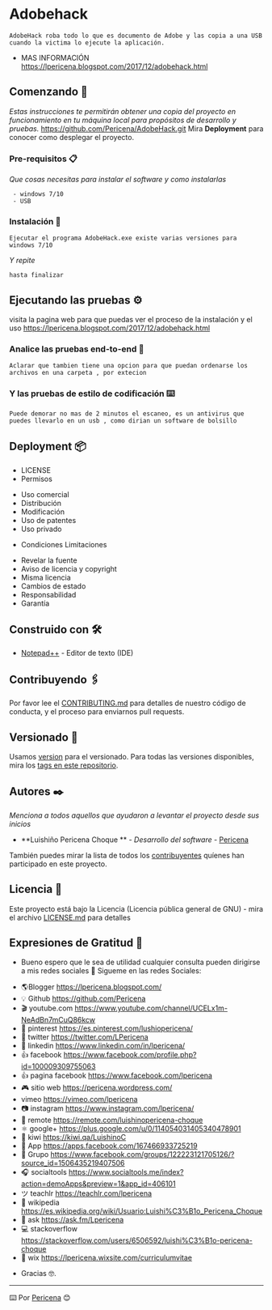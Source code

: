 # Adobehack
```
AdobeHack roba todo lo que es documento de Adobe y las copia a una USB cuando la victima lo ejecute la aplicación.
```
- MAS INFORMACIÓN https://lpericena.blogspot.com/2017/12/adobehack.html

## Comenzando 🚀

_Estas instrucciones te permitirán obtener una copia del proyecto en funcionamiento en tu máquina local para propósitos de desarrollo y pruebas._
https://github.com/Pericena/AdobeHack.git
Mira **Deployment** para conocer como desplegar el proyecto.


### Pre-requisitos 📋

_Que cosas necesitas para instalar el software y como instalarlas_

```
 - windows 7/10
 - USB 
```

### Instalación 🔧

```
Ejecutar el programa AdobeHack.exe existe varias versiones para windows 7/10
```
_Y repite_
```
hasta finalizar
```

## Ejecutando las pruebas ⚙️
visita la pagina web para que puedas ver el proceso de la instalación y el uso
https://lpericena.blogspot.com/2017/12/adobehack.html

### Analice las pruebas end-to-end 🔩

```
Aclarar que tambien tiene una opcion para que puedan ordenarse los archivos en una carpeta , por extecion
```

### Y las pruebas de estilo de codificación ⌨️

```
Puede demorar no mas de 2 minutos el escaneo, es un antivirus que puedes llevarlo en un usb , como dirian un software de bolsillo
```

## Deployment 📦
- LICENSE
- Permisos
* Uso comercial
* Distribución
* Modificación
* Uso de patentes
* Uso privado
- Condiciones	Limitaciones
*  Revelar la fuente
*  Aviso de licencia y copyright
*  Misma licencia
*  Cambios de estado
*  Responsabilidad
*  Garantía

## Construido con 🛠️
* [Notepad++](https://notepad-plus-plus.org/download/) - Editor de texto (IDE)

## Contribuyendo 🖇️

Por favor lee el [CONTRIBUTING.md](https://github.com/Pericena/AdobeHack) para detalles de nuestro código de conducta, y el proceso para enviarnos pull requests.

## Versionado 📌

Usamos [version](https://github.com/Pericena/AdobeHack/blob/master/version.txt) para el versionado. Para todas las versiones disponibles, mira los [tags en este repositorio](https://github.com/Pericena/AdobeHack/tags).
## Autores ✒️

_Menciona a todos aquellos que ayudaron a levantar el proyecto desde sus inicios_

* **Luishiño Pericena Choque ** - *Desarrollo del software* - [Pericena](https://github.com/Pericena)

También puedes mirar la lista de todos los [contribuyentes](https://github.com/Pericena/AdobeHack/contributors) quíenes han participado en este proyecto. 

## Licencia 📄

Este proyecto está bajo la Licencia (Licencia pública general de GNU) - mira el archivo [LICENSE.md](LICENSE.md) para detalles

## Expresiones de Gratitud 🎁

* Bueno espero que le sea de utilidad cualquier consulta pueden dirigirse a mis redes sociales 📢
Sigueme en las redes Sociales:
- 🌎Blogger          https://lpericena.blogspot.com/
- 💡 Github            https://github.com/Pericena
- 🎬 youtube.com  https://www.youtube.com/channel/UCELx1m-NeAdBn7mCuQ86kcw
- 📸 pinterest        https://es.pinterest.com/lushiopericena/
- 🐤 twitter             https://twitter.com/LPericena
- 👦 linkedin         https://www.linkedin.com/in/lpericena/
- 👍 facebook       https://www.facebook.com/profile.php?id=100009309755063
- 👍 pagina facebook  https://www.facebook.com/lpericena
- 🎮 sitio web        https://pericena.wordpress.com/
- vimeo         https://vimeo.com/lpericena
- 📷 instagram      https://www.instagram.com/lpericena/
- 🎁 remote      https://remote.com/luishinopericena-choque
- ⚛ google+   https://plus.google.com/u/0/114054031405340478901
- 🚀 kiwi       https://kiwi.qa/LuishinoC
- 📅 App    https://apps.facebook.com/167466933725219
- 👻 Grupo    https://www.facebook.com/groups/122223121705126/?source_id=1506435219407506
- 🎧 socialtools https://www.socialtools.me/index?action=demoApps&preview=1&app_id=406101
- ツ teachlr    https://teachlr.com/lpericena
- 📖  wikipedia  https://es.wikipedia.org/wiki/Usuario:Luishi%C3%B1o_Pericena_Choque
- 📧 ask          https://ask.fm/Lpericena
- 💻 stackoverflow  https://stackoverflow.com/users/6506592/luishi%C3%B1o-pericena-choque
- 📡 wix https://lpericena.wixsite.com/curriculumvitae

* Gracias  🤓.

---
⌨️ Por [Pericena](https://github.com/Pericena) 😊

